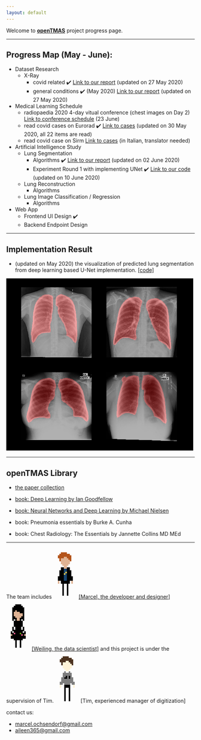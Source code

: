 ```yaml
---
layout: default
---
```



Welcome to [**openTMAS**](https://github.com/notagenius/openTMAS) project progress page.

* * *

## Progress Map (May - June):

- Dataset Research
  - X-Ray
    - covid related ✔️ [Link to our report](./dataset-covid.html) (updated on 27 May 2020)
    - general conditions ✔️ (May 2020) [Link to our report](./dataset-general.html) (updated on 27 May 2020)
- Medical Learning Schedule 
  - radiopaedia 2020 4-day vitual conference (chest images on Day 2) [Link to conference schedule](https://radiopaedia.org/courses/radiopaedia-2020-virtual-conference#day2) (23 June)
  - read covid cases on Eurorad ✔️ [Link to cases](https://www.eurorad.org/advanced-search?search=COVID) (updated on 30 May 2020, all 22 items are read)
  - read covid case on Sirm [Link to cases](https://www.sirm.org/2020/05/31/covid-19-caso-115/) (in Italian, translator needed)
- Artificial Intelligence Study 
  - Lung Segmentation
    - Algorithms ✔️ [Link to our report](./segmentation.html) (updated on 02 June 2020)
    - Experiment Round 1 with implementing UNet ✔️ [Link to our code](https://github.com/notagenius/openTMAS/blob/master/segmentation/seg.py) (updated on 10 June 2020)
  - Lung Reconstruction
    - Algorithms
  - Lung Image Classification / Regression
    - Algorithms
- Web App
  - Frontend UI Design ✔️
  - Backend Endpoint Design

* * *

## Implementation Result

*   (updated on May 2020) the visualization of predicted lung segmentation from deep learning based U-Net implementation. [[code]](https://github.com/notagenius/openTMAS/blob/master/segmentation/seg.py)

![segmentation](./seg_round_1.png)

* * *
## openTMAS Library

*   [the paper collection](https://github.com/notagenius/openTMAS/tree/master/docs/papers)

*   [book: Deep Learning by Ian Goodfellow](https://www.deeplearningbook.org/)

*   [book: Neural Networks and Deep Learning by Michael Nielsen](http://neuralnetworksanddeeplearning.com/)

*   book: Pneumonia essentials by Burke A. Cunha

*   book: Chest Radiology: The Essentials by Jannette Collins MD MEd

* * *
The team includes 
![Marcel](./marcel.png) [[Marcel, the developer and designer]](https://github.com/RBEGamer) ![Weiling](./weiling.png) [[Weiling, the data scientist]](https://github.com/notagenius) and this project is under the supervision of Tim.
![Tim](./tim.png) [Tim, experienced manager of digitization]



contact us: 
*   marcel.ochsendorf@gmail.com
*   aileen365@gmail.com

